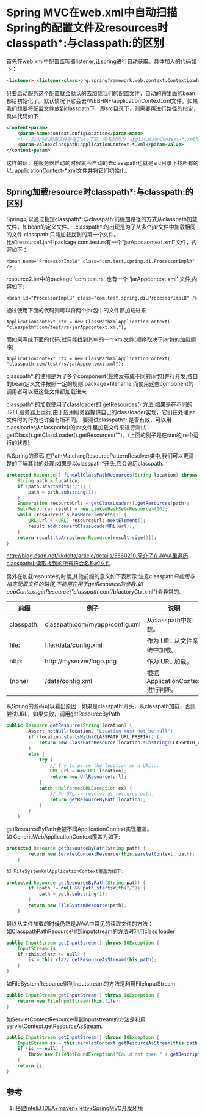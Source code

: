 # Spring MVC在web.xml中自动扫描Spring的配置文件及resources时classpath*:与classpath:的区别

首先在web.xml中配置监听器listener,让spring进行自动获取。具体加入的代码如下：  

```html
<listener> <listener-class>org.springframework.web.context.ContextLoaderListener</listener-class> </listener>  
```

只要启动服务这个配置就会默认的去加载我们的配置文件，自动的将里面的bean都给初始化了。默认情况下它会去/WEB-INF/applicationContext.xml文件。如果我们想要将配置文件放到classpath下，即src目录下，则需要再进行路径的指定，具体代码如下：  

```xml
<content-param>
    <param-name>contextConfigLocation</param-name>
    <!-- 加入你的配置文件放在了src下的，命名规则为：applicationContext-*.xml形式，则可以从以下方式配置-->
    <param-value>classpath:applicationContext-*.xml</param-value>
</content-param>
```

这样的话，在服务器启动的时候就会自动的去classpath也就是src目录下找所有的以: applicationContext-*.xml文件并将它们初始化。  

## Spring加载resource时classpath*:与classpath:的区别
Spring可以通过指定classpath*:与classpath:前缀加路径的方式从classpath加载文件，如bean的定义文件。   .classpath*:的出现是为了从多个jar文件中加载相同的文件.classpath:只能加载找到的第一个文件。  
比如resource1.jar中package com.test.rs有一个"jarAppcaontext.xml"文件，内容如下：  
```
<bean name="ProcessorImplA" class="com.test.spring.di.ProcessorImplA" />
```
resource2.jar中的package 'com.test.rs' 也有一个 'jarAppcontext.xml' 文件,内容如下:  
```
<bean id="ProcessorImplB" class="com.test.spring.di.ProcessorImplB" />
```
通过使用下面的代码则可以将两个jar包中的文件都加载进来  
```
ApplicationContext ctx = new ClassPathXmlApplicationContext( "classpath*:com/test/rs/jarAppcontext.xml");  
```
而如果写成下面的代码,就只能找到其中的一个xml文件(顺序取决于jar包的加载顺序)  
```
ApplicationContext ctx = new ClassPathXmlApplicationContext( "classpath:com/test/rs/jarAppcontext.xml");
```
classpath*:的使用是为了多个component(最终发布成不同的jar包)并行开发,各自的bean定义文件按照一定的规则:package+filename,而使用这些component的调用者可以把这些文件都加载进来.  

classpath*:的加载使用了classloader的 getResources() 方法,如果是在不同的J2EE服务器上运行,由于应用服务器提供自己的classloader实现，它们在处理jar文件时的行为也许会有所不同。 要测试classpath*: 是否有效，可以用classloader从classpath中的jar文件里加载文件来进行测试：getClass().getClassLoader().getResources("<someFileInsideTheJar>")。(上面的例子是在sun的jre中运行的状态)  

 从Spring的源码,在PathMatchingResourcePatternResolver类中,我们可以更清楚的了解其对的处理:如果是以classpath*开头,它会遍历classpath.  

```java
protected Resource[] findAllClassPathResources(String location) throws IOException {  
    String path = location;  
    if (path.startsWith("/")) {  
        path = path.substring(1);  
    }  
    Enumeration resourceUrls = getClassLoader().getResources(path);  
    Set<Resource> result = new LinkedHashSet<Resource>(16);  
    while (resourceUrls.hasMoreElements()) {  
        URL url = (URL) resourceUrls.nextElement();  
        result.add(convertClassLoaderURL(url));  
    }  
    return result.toArray(new Resource[result.size()]);  
}  
```


http://blog.csdn.net/kkdelta/article/details/5560210,简介了在JAVA里遍历classpath中读取找到的所有符合名称的文件.

另外在加载resource的时候,其他前缀的意义如下表所示:注意classpath*只能用与指定配置文件的路径,不能用在用于getResource的参数.如appContext.getResource("classpath*:conf/bfactoryCtx.xml")会异常的.  

|前缀|例子|说明|
|--|--|--|
|classpath:|classpath:com/myapp/config.xml|从classpath中加载。|
|file:|file:/data/config.xml|作为 URL 从文件系统中加载。|
|http:|http://myserver/logo.png|作为 URL 加载。|
|(none)|/data/config.xml|根据 ApplicationContext 进行判断。|

从Spring的源码可以看出原因：如果是classpath:开头，从classpath加载，否则尝试URL，如果失败，调用getResourceByPath
```java
public Resource getResource(String location) {  
        Assert.notNull(location, "Location must not be null");  
        if (location.startsWith(CLASSPATH_URL_PREFIX)) {  
            return new ClassPathResource(location.substring(CLASSPATH_URL_PREFIX.length()), getClassLoader());  
        }  
        else {  
            try {  
                // Try to parse the location as a URL...  
                URL url = new URL(location);  
                return new UrlResource(url);  
            }  
            catch (MalformedURLException ex) {  
                // No URL -> resolve as resource path.  
                return getResourceByPath(location);  
            }  
        }  
    }  
```

getResourceByPath会被不同ApplicationContext实现覆盖。  
如 GenericWebApplicationContext覆盖为如下:  
```java
protected Resource getResourceByPath(String path) {  
        return new ServletContextResource(this.servletContext, path);  
    }  
  
如 FileSystemXmlApplicationContext覆盖为如下:  
  
protected Resource getResourceByPath(String path) {  
        if (path != null && path.startsWith("/")) {  
            path = path.substring(1);  
        }  
        return new FileSystemResource(path);  
    } 
```

最终从文件加载的时候仍然是JAVA中常见的读取文件的方法：  
如ClasspathPathResource得到inputstream的方法时利用class loader
```java
public InputStream getInputStream() throws IOException {  
    InputStream is;  
    if (this.clazz != null) {  
        is = this.clazz.getResourceAsStream(this.path);  
    }
}  
```

如FileSystemResource得到inputstream的方法是利用FileInputStream.
```java
public InputStream getInputStream() throws IOException {
    return new FileInputStream(this.file);
}
```

如ServletContextResource得到inputstream的方法是利用servletContext.getResourceAsStream.
```java
public InputStream getInputStream() throws IOException {  
    InputStream is = this.servletContext.getResourceAsStream(this.path);  
    if (is == null) {  
        throw new FileNotFoundException("Could not open " + getDescription());  
    }  
    return is;  
}  
```


## 参考

1. [搭建InteliJ IDEA+maven+jetty+SpringMVC开发环境](https://www.jianshu.com/p/a162ffdc14e5)